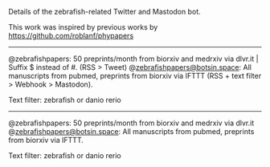 Details of the zebrafish-related Twitter and Mastodon bot. 

This work was inspired by previous works by https://github.com/roblanf/phypapers  

-----------------------

@zebrafishpapers: 50 preprints/month from biorxiv and medrxiv via dlvr.it | Suffix $ instead of #. (RSS > Tweet) 
@zebrafishpapers@botsin.space: All manuscripts from pubmed, preprints from biorxiv via IFTTT (RSS + text filter > Webhook > Mastodon). 


Text filter: zebrafish or danio rerio


-----------------------

@zebrafishpapers: 50 preprints/month from biorxiv and medrxiv via dlvr.it 
@zebrafishpapers@botsin.space: All manuscripts from pubmed, preprints from biorxiv via IFTTT. 

Text filter: zebrafish or danio rerio



